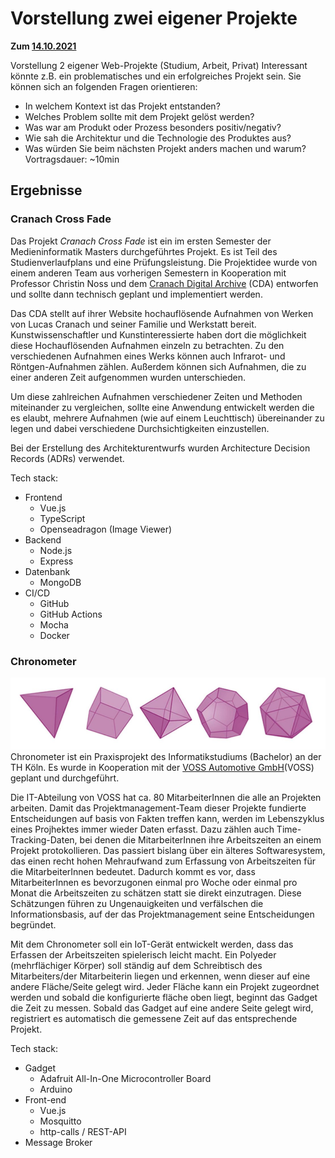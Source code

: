 # Vorstellung zwei eigener Projekte

**Zum [14.10.2021](2021-2021-10-14.md)**

Vorstellung 2 eigener Web-Projekte (Studium, Arbeit, Privat)
Interessant könnte z.B. ein problematisches und ein erfolgreiches Projekt sein.
Sie können sich an folgenden Fragen orientieren:
- In welchem Kontext ist das Projekt entstanden?
- Welches Problem sollte mit dem Projekt gelöst werden?
- Was war am Produkt oder Prozess besonders positiv/negativ?
- Wie sah die Architektur und die Technologie des Produktes aus?
- Was würden Sie beim nächsten Projekt anders machen und warum?
Vortragsdauer: ~10min

## Ergebnisse

### Cranach Cross Fade
Das Projekt *Cranach Cross Fade*  ist ein im ersten Semester der Medieninformatik Masters durchgeführtes Projekt. Es ist Teil des Studienverlaufplans und eine Prüfungsleistung. Die Projektidee wurde von einem anderen Team aus vorherigen Semestern in Kooperation mit Professor Christin Noss und dem [Cranach Digital Archive](https://lucascranach.org/) (CDA) entworfen und sollte dann technisch geplant und implementiert werden. 

Das CDA stellt auf ihrer Website hochauflösende Aufnahmen von Werken von Lucas Cranach und seiner Familie und Werkstatt bereit. Kunstwissenschaftler und Kunstinteressierte haben dort die möglichkeit diese Hochauflösenden Aufnahmen einzeln zu betrachten. Zu den verschiedenen Aufnahmen eines Werks können auch Infrarot- und Röntgen-Aufnahmen zählen. Außerdem können sich Aufnahmen, die zu einer anderen Zeit aufgenommen wurden unterschieden. 

Um diese zahlreichen Aufnahmen verschiedener Zeiten und Methoden miteinander zu vergleichen, sollte eine Anwendung entwickelt werden die es elaubt, mehrere Aufnahmen (wie auf einem Leuchttisch) übereinander zu legen und dabei verschiedene Durchsichtigkeiten einzustellen.

Bei der Erstellung des Architekturentwurfs wurden Architecture Decision Records (ADRs) verwendet. 

Tech stack:
- Frontend
  - Vue.js
  - TypeScript
  - Openseadragon (Image Viewer)
- Backend
  - Node.js
  - Express
- Datenbank
  - MongoDB
- CI/CD
  - GitHub
  - GitHub Actions
  - Mocha
  - Docker
### Chronometer
![multiple polyeder](images/chronometer.png)
Chronometer ist ein Praxisprojekt des Informatikstudiums (Bachelor) an der TH Köln. Es wurde in Kooperation mit der [VOSS Automotive GmbH](https://www.voss-automotive.net/index.html)(VOSS) geplant und durchgeführt.

Die IT-Abteilung von VOSS hat ca. 80 MitarbeiterInnen die alle an Projekten arbeiten. Damit das Projektmanagement-Team dieser Projekte fundierte Entscheidungen auf basis von Fakten treffen kann, werden im Lebenszyklus eines Projhektes immer wieder Daten erfasst. Dazu zählen auch Time-Tracking-Daten, bei denen die MitarbeiterInnen ihre Arbeitszeiten an einem Projekt protokollieren. Das passiert bislang über ein älteres Softwaresystem, das einen recht hohen Mehraufwand zum Erfassung von Arbeitszeiten für die MitarbeiterInnen bedeutet. Dadurch kommt es vor, dass MitarbeiterInnen es bevorzugonen einmal pro Woche oder einmal pro Monat die Arbeitszeiten zu schätzen statt sie direkt einzutragen. Diese Schätzungen führen zu Ungenauigkeiten und verfälschen die Informationsbasis, auf der das Projektmanagement seine Entscheidungen begründet. 

Mit dem Chronometer soll ein IoT-Gerät entwickelt werden, dass das Erfassen der Arbeitszeiten spielerisch leicht macht. Ein Polyeder (mehrflächiger Körper) soll ständig auf dem Schreibtisch des Mitarbeiters/der Mitarbeiterin liegen und erkennen, wenn dieser auf eine andere Fläche/Seite gelegt wird. Jeder Fläche kann ein Projekt zugeordnet werden und sobald die konfigurierte fläche oben liegt, beginnt das Gadget die Zeit zu messen. Sobald das Gadget auf eine andere Seite gelegt wird, registriert es automatisch die gemessene Zeit auf das entsprechende Projekt. 

Tech stack:
- Gadget
  - Adafruit All-In-One Microcontroller Board
  - Arduino
- Front-end
  - Vue.js
  - Mosquitto
  - http-calls / REST-API
- Message Broker